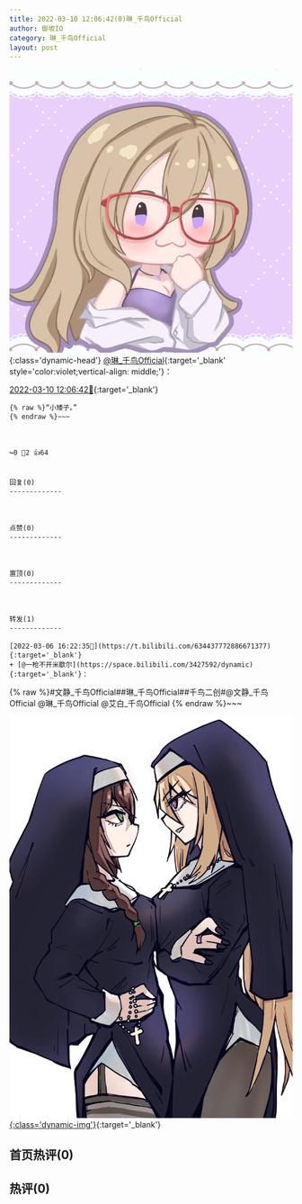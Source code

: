 ```yaml
---
title: 2022-03-10 12:06:42(0)琳_千鸟Official
author: 御坂IO
category: 琳_千鸟Official
layout: post
---
```


![img](/images/c0a88f85ebd0d056f37b114e0748e69556c8b488.jpg){:class='dynamic-head'}
[@琳_千鸟Official](https://space.bilibili.com/1620923329/dynamic){:target='_blank' style='color:violet;vertical-align: middle;'}：

[2022-03-10 12:06:42🔗](https://t.bilibili.com/635856172952322135){:target='_blank'}

~~~
{% raw %}“小矮子。”
{% endraw %}~~~



↪️0 💬2 👍64


回复(0)
-------------



点赞(0)
-------------



置顶(0)
-------------



转发(1)
-------------

[2022-03-06 16:22:35🔗](https://t.bilibili.com/634437772886671377){:target='_blank'}
+ [@一枪不开米歇尔](https://space.bilibili.com/3427592/dynamic){:target='_blank'}：
~~~
{% raw %}#文静_千鸟Official##琳_千鸟Official##千鸟二创#@文静_千鸟Official @琳_千鸟Official @艾白_千鸟Official 
{% endraw %}~~~


[![img](/images/2b8c6ea599a0e86775922b238eab5bb01a129229.jpg){:class='dynamic-img'}](/images/2b8c6ea599a0e86775922b238eab5bb01a129229.jpg){:target='_blank'}




首页热评(0)
-------------



热评(0)
-------------



